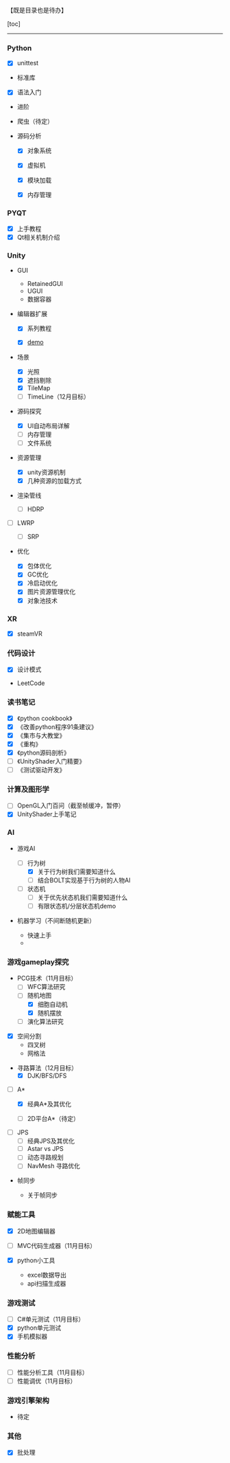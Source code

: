 【既是目录也是待办】

[toc]

---

### Python

- [x] unittest

- 标准库

- [x] 语法入门

- 进阶

- 爬虫（待定）

- 源码分析
  - [x] 对象系统

  - [x] 虚拟机

  - [x] 模块加载

  - [x] 内存管理

### PYQT

- [x] 上手教程
- [x] Qt相关机制介绍

### Unity

- GUI
  - RetainedGUI
  - UGUI
  - 数据容器

- 编辑器扩展

  - [x] 系列教程

  - [x] [demo](https://github.com/jewis123/EditorExtensionDemos.git)

- 场景

  - [x] 光照
  - [x] 遮挡剔除
  - [x] TileMap
  - [ ] TimeLine（12月目标）
  
- 源码探究

  - [x] UI自动布局详解 
  - [ ] 内存管理
  - [ ] 文件系统

- 资源管理

  - [x] unity资源机制
  - [x] 几种资源的加载方式

- 渲染管线

  - [ ] HDRP
- [ ] LWRP
  - [ ] SRP


- 优化

  - [x] 包体优化
  - [x] GC优化
  - [x] 冷启动优化
  - [x] 图片资源管理优化
  - [x] 对象池技术

### XR

- [x] steamVR

### 代码设计

- [x] 设计模式
- LeetCode

### 读书笔记

- [x] 《python cookbook》
- [x] 《改善python程序91条建议》
- [x] 《集市与大教堂》
- [x] 《重构》
- [x] 《python源码剖析》
- [ ] 《UnityShader入门精要》
- [ ] 《测试驱动开发》

### 计算及图形学

- [ ] OpenGL入门百问（截至帧缓冲，暂停）
- [x] UnityShader上手笔记

### AI

- 游戏AI
  - [ ] 行为树
    - [x] 关于行为树我们需要知道什么
    - [ ] 结合BOLT实现基于行为树的人物AI

  - [ ] 状态机
    - [ ] 关于优先状态机我们需要知道什么
    - [ ] 有限状态机/分层状态机demo
  
- 机器学习（不间断随机更新）

  - 快速上手
  - 

### 游戏gameplay探究

- PCG技术（11月目标）
  - [ ] WFC算法研究
  - [ ] 随机地图
    - [x] 细胞自动机
    - [x] 随机摆放
  - [ ] 演化算法研究
- [x] 空间分割
  - 四叉树
  - 网格法


- 寻路算法（12月目标）
  - [x] DJK/BFS/DFS
- [ ] A*
    - [x] 经典A*及其优化
    
  - [ ] 2D平台A*（待定）
  
- [ ] JPS
    - [ ] 经典JPS及其优化
  - [ ] Astar vs JPS
  - [ ] 动态寻路规划
  - [ ] NavMesh 寻路优化
  
- 帧同步

  - 关于帧同步

### 赋能工具


  - [x] 2D地图编辑器
  - [ ] MVC代码生成器（11月目标）
  - [x] python小工具

    - excel数据导出
    - api扫描生成器

### 游戏测试

- [ ] C#单元测试（11月目标）
- [x] python单元测试
- [x] 手机模拟器

### 性能分析

- [ ] 性能分析工具（11月目标）
- [ ] 性能调优（11月目标）

### 游戏引擎架构

- 待定

### 其他

- [x] 批处理